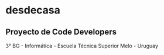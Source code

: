 # desdecasa
## Proyecto de Code Developers
 3° BG - Informática - Escuela Técnica Superior
Melo - Uruguay

